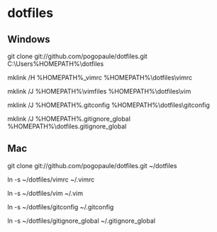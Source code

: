 dotfiles
========

Windows
-------
git clone git://github.com/pogopaule/dotfiles.git C:\Users\%HOMEPATH%\dotfiles 

mklink /H %HOMEPATH%\_vimrc %HOMEPATH%\dotfiles\vimrc

mklink /J %HOMEPATH%\vimfiles %HOMEPATH%\dotfiles\vim

mklink /J %HOMEPATH%\.gitconfig %HOMEPATH%\dotfiles\gitconfig

mklink /J %HOMEPATH%\.gitignore_global %HOMEPATH%\dotfiles\.gitignore_global

Mac
-------
git clone git://github.com/pogopaule/dotfiles.git ~/dotfiles

ln -s ~/dotfiles/vimrc ~/.vimrc

ln -s ~/dotfiles/vim ~/.vim

ln -s ~/dotfiles/gitconfig ~/.gitconfig

ln -s ~/dotfiles/gitignore_global ~/.gitignore_global
